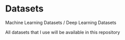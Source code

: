 # Datasets
Machine Learning Datasets / Deep Learning Datasets

All datasets that I use will be available in this repository

